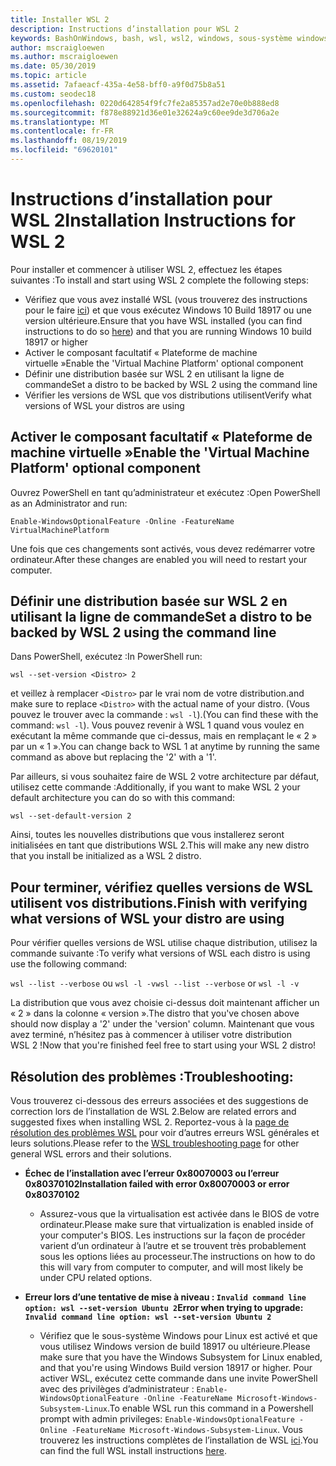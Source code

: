 ```yaml
---
title: Installer WSL 2
description: Instructions d’installation pour WSL 2
keywords: BashOnWindows, bash, wsl, wsl2, windows, sous-système windows pour linux, sous-système windows, ubuntu, debian, suse, windows 10, installation
author: mscraigloewen
ms.author: mscraigloewen
ms.date: 05/30/2019
ms.topic: article
ms.assetid: 7afaeacf-435a-4e58-bff0-a9f0d75b8a51
ms.custom: seodec18
ms.openlocfilehash: 0220d642854f9fc7fe2a85357ad2e70e0b888ed8
ms.sourcegitcommit: f878e88921d36e01e32624a9c60ee9de3d706a2e
ms.translationtype: MT
ms.contentlocale: fr-FR
ms.lasthandoff: 08/19/2019
ms.locfileid: "69620101"
---
```

# <a name="installation-instructions-for-wsl-2"></a><span data-ttu-id="c1e7c-104">Instructions d’installation pour WSL 2</span><span class="sxs-lookup"><span data-stu-id="c1e7c-104">Installation Instructions for WSL 2</span></span>

<span data-ttu-id="c1e7c-105">Pour installer et commencer à utiliser WSL 2, effectuez les étapes suivantes :</span><span class="sxs-lookup"><span data-stu-id="c1e7c-105">To install and start using WSL 2 complete the following steps:</span></span>

- <span data-ttu-id="c1e7c-106">Vérifiez que vous avez installé WSL (vous trouverez des instructions pour le faire [ici](./install-win10.md)) et que vous exécutez Windows 10 Build 18917 ou une version ultérieure.</span><span class="sxs-lookup"><span data-stu-id="c1e7c-106">Ensure that you have WSL installed (you can find instructions to do so [here](./install-win10.md)) and that you are running Windows 10 build 18917 or higher</span></span>
- <span data-ttu-id="c1e7c-107">Activer le composant facultatif « Plateforme de machine virtuelle »</span><span class="sxs-lookup"><span data-stu-id="c1e7c-107">Enable the 'Virtual Machine Platform' optional component</span></span>
- <span data-ttu-id="c1e7c-108">Définir une distribution basée sur WSL 2 en utilisant la ligne de commande</span><span class="sxs-lookup"><span data-stu-id="c1e7c-108">Set a distro to be backed by WSL 2 using the command line</span></span>
- <span data-ttu-id="c1e7c-109">Vérifier les versions de WSL que vos distributions utilisent</span><span class="sxs-lookup"><span data-stu-id="c1e7c-109">Verify what versions of WSL your distros are using</span></span>

## <a name="enable-the-virtual-machine-platform-optional-component"></a><span data-ttu-id="c1e7c-110">Activer le composant facultatif « Plateforme de machine virtuelle »</span><span class="sxs-lookup"><span data-stu-id="c1e7c-110">Enable the 'Virtual Machine Platform' optional component</span></span>

<span data-ttu-id="c1e7c-111">Ouvrez PowerShell en tant qu’administrateur et exécutez :</span><span class="sxs-lookup"><span data-stu-id="c1e7c-111">Open PowerShell as an Administrator and run:</span></span>

`Enable-WindowsOptionalFeature -Online -FeatureName VirtualMachinePlatform`

<span data-ttu-id="c1e7c-112">Une fois que ces changements sont activés, vous devez redémarrer votre ordinateur.</span><span class="sxs-lookup"><span data-stu-id="c1e7c-112">After these changes are enabled you will need to restart your computer.</span></span>

## <a name="set-a-distro-to-be-backed-by-wsl-2-using-the-command-line"></a><span data-ttu-id="c1e7c-113">Définir une distribution basée sur WSL 2 en utilisant la ligne de commande</span><span class="sxs-lookup"><span data-stu-id="c1e7c-113">Set a distro to be backed by WSL 2 using the command line</span></span>

<span data-ttu-id="c1e7c-114">Dans PowerShell, exécutez :</span><span class="sxs-lookup"><span data-stu-id="c1e7c-114">In PowerShell run:</span></span>

`wsl --set-version <Distro> 2`

<span data-ttu-id="c1e7c-115">et veillez à remplacer `<Distro>` par le vrai nom de votre distribution.</span><span class="sxs-lookup"><span data-stu-id="c1e7c-115">and make sure to replace `<Distro>` with the actual name of your distro.</span></span> <span data-ttu-id="c1e7c-116">(Vous pouvez le trouver avec la commande : `wsl -l`).</span><span class="sxs-lookup"><span data-stu-id="c1e7c-116">(You can find these with the command: `wsl -l`).</span></span> <span data-ttu-id="c1e7c-117">Vous pouvez revenir à WSL 1 quand vous voulez en exécutant la même commande que ci-dessus, mais en remplaçant le « 2 » par un « 1 ».</span><span class="sxs-lookup"><span data-stu-id="c1e7c-117">You can change back to WSL 1 at anytime by running the same command as above but replacing the '2' with a '1'.</span></span>

<span data-ttu-id="c1e7c-118">Par ailleurs, si vous souhaitez faire de WSL 2 votre architecture par défaut, utilisez cette commande :</span><span class="sxs-lookup"><span data-stu-id="c1e7c-118">Additionally, if you want to make WSL 2 your default architecture you can do so with this command:</span></span>

`wsl --set-default-version 2`

<span data-ttu-id="c1e7c-119">Ainsi, toutes les nouvelles distributions que vous installerez seront initialisées en tant que distributions WSL 2.</span><span class="sxs-lookup"><span data-stu-id="c1e7c-119">This will make any new distro that you install be initialized as a WSL 2 distro.</span></span>

## <a name="finish-with-verifying-what-versions-of-wsl-your-distro-are-using"></a><span data-ttu-id="c1e7c-120">Pour terminer, vérifiez quelles versions de WSL utilisent vos distributions.</span><span class="sxs-lookup"><span data-stu-id="c1e7c-120">Finish with verifying what versions of WSL your distro are using</span></span>

<span data-ttu-id="c1e7c-121">Pour vérifier quelles versions de WSL utilise chaque distribution, utilisez la commande suivante :</span><span class="sxs-lookup"><span data-stu-id="c1e7c-121">To verify what versions of WSL each distro is using use the following command:</span></span>

<span data-ttu-id="c1e7c-122">`wsl --list --verbose` ou `wsl -l -v`</span><span class="sxs-lookup"><span data-stu-id="c1e7c-122">`wsl --list --verbose` or `wsl -l -v`</span></span>

<span data-ttu-id="c1e7c-123">La distribution que vous avez choisie ci-dessus doit maintenant afficher un « 2 » dans la colonne « version ».</span><span class="sxs-lookup"><span data-stu-id="c1e7c-123">The distro that you've chosen above should now display a '2' under the 'version' column.</span></span> <span data-ttu-id="c1e7c-124">Maintenant que vous avez terminé, n’hésitez pas à commencer à utiliser votre distribution WSL 2 !</span><span class="sxs-lookup"><span data-stu-id="c1e7c-124">Now that you're finished feel free to start using your WSL 2 distro!</span></span> 

## <a name="troubleshooting"></a><span data-ttu-id="c1e7c-125">Résolution des problèmes :</span><span class="sxs-lookup"><span data-stu-id="c1e7c-125">Troubleshooting:</span></span> 

<span data-ttu-id="c1e7c-126">Vous trouverez ci-dessous des erreurs associées et des suggestions de correction lors de l’installation de WSL 2.</span><span class="sxs-lookup"><span data-stu-id="c1e7c-126">Below are related errors and suggested fixes when installing WSL 2.</span></span> <span data-ttu-id="c1e7c-127">Reportez-vous à la [page de résolution des problèmes WSL](troubleshooting.md) pour voir d’autres erreurs WSL générales et leurs solutions.</span><span class="sxs-lookup"><span data-stu-id="c1e7c-127">Please refer to the [WSL troubleshooting page](troubleshooting.md) for other general WSL errors and their solutions.</span></span>

* <span data-ttu-id="c1e7c-128">**Échec de l’installation avec l’erreur 0x80070003 ou l’erreur 0x80370102**</span><span class="sxs-lookup"><span data-stu-id="c1e7c-128">**Installation failed with error 0x80070003 or error 0x80370102**</span></span>
    * <span data-ttu-id="c1e7c-129">Assurez-vous que la virtualisation est activée dans le BIOS de votre ordinateur.</span><span class="sxs-lookup"><span data-stu-id="c1e7c-129">Please make sure that virtualization is enabled inside of your computer's BIOS.</span></span> <span data-ttu-id="c1e7c-130">Les instructions sur la façon de procéder varient d’un ordinateur à l’autre et se trouvent très probablement sous les options liées au processeur.</span><span class="sxs-lookup"><span data-stu-id="c1e7c-130">The instructions on how to do this will vary from computer to computer, and will most likely be under CPU related options.</span></span>
   
* <span data-ttu-id="c1e7c-131">**Erreur lors d’une tentative de mise à niveau : `Invalid command line option: wsl --set-version Ubuntu 2`**</span><span class="sxs-lookup"><span data-stu-id="c1e7c-131">**Error when trying to upgrade: `Invalid command line option: wsl --set-version Ubuntu 2`**</span></span>
    * <span data-ttu-id="c1e7c-132">Vérifiez que le sous-système Windows pour Linux est activé et que vous utilisez Windows version de build 18917 ou ultérieure.</span><span class="sxs-lookup"><span data-stu-id="c1e7c-132">Please make sure that you have the Windows Subsystem for Linux enabled, and that you're using Windows Build version 18917 or higher.</span></span> <span data-ttu-id="c1e7c-133">Pour activer WSL, exécutez cette commande dans une invite PowerShell avec des privilèges d’administrateur : `Enable-WindowsOptionalFeature -Online -FeatureName Microsoft-Windows-Subsystem-Linux`.</span><span class="sxs-lookup"><span data-stu-id="c1e7c-133">To enable WSL run this command in a Powershell prompt with admin privileges: `Enable-WindowsOptionalFeature -Online -FeatureName Microsoft-Windows-Subsystem-Linux`.</span></span> <span data-ttu-id="c1e7c-134">Vous trouverez les instructions complètes de l’installation de WSL [ici](./install-win10.md).</span><span class="sxs-lookup"><span data-stu-id="c1e7c-134">You can find the full WSL install instructions [here](./install-win10.md).</span></span>